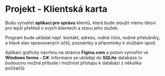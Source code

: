 # Projekt - Klientská karta 

Budu vytvářet **aplikaci pro správu** klientů, která bude sloužit mému tátovi pro lepší přehled o svých klientech a stavu jeho služeb.

Program bude ukládat např. kontakt, adresu, rodné číslo, rodiné příslušníky, a hlavě stav spravovaných účtů, poznámky a připomínky k službám apod.

Aplikaci graficky navrhnu na stránce **Figma.com** a potom vytvořím ve **Windows forms - C#**.
Informace se ukládají do **SQLite** databáze (v budoucnu možná přibude i možnost přístupu k databázi z několika počítačů)
